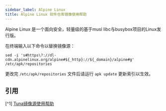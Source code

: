 ```yaml
---
sidebar_label: Alpine Linux
title: Alpine Linux 软件仓库镜像使用帮助
---
```


Alpine Linux 是一个面向安全，轻量级的基于musl libc与busybox项目的Linux发行版。

在终端输入以下命令以替换镜像源：
```shell varcode
sed -i 's#https\?://dl-cdn.alpinelinux.org/alpine#${_http}://${_domain}/alpine#g' /etc/apk/repositories
```
更改完 `/etc/apk/repositories` 文件后请运行 `apk update` 更新索引以生效。

## 引用
[^1] [Tuna镜像源使用帮助](https://mirrors.tuna.tsinghua.edu.cn/help/alpine/)  